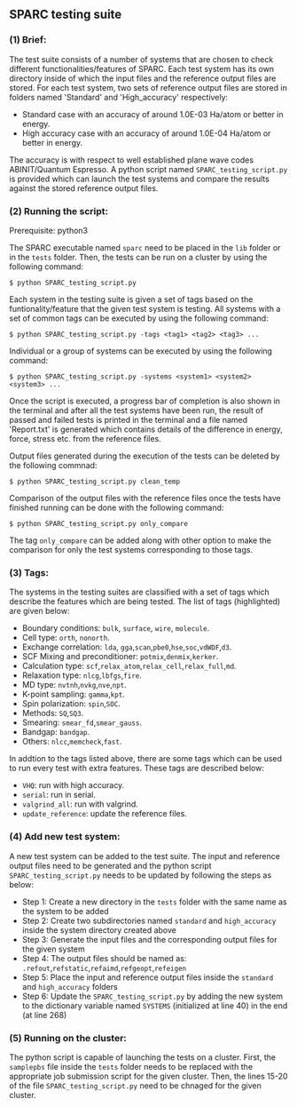 ## SPARC testing suite 

### (1) Brief:
The test suite consists of a number of systems that are chosen to check different functionalities/features of SPARC. Each test system has its own directory inside of which the input files and the reference output files are stored. For each test system, two sets of reference output files are stored in folders named 'Standard' and 'High_accuracy' respectively: 

 * Standard case with an accuracy of around 1.0E-03 Ha/atom or better in energy. 
 * High accuracy case with an accuracy of around 1.0E-04 Ha/atom or better in energy.

The accuracy is with respect to well established plane wave codes ABINIT/Quantum Espresso.  A python script named `SPARC_testing_script.py` is provided which can launch the test systems and compare the results against the stored reference output files.

### (2) Running the script: 
Prerequisite: python3

The SPARC executable named `sparc` need to be placed in the `lib` folder or in the `tests` folder. Then, the tests can be run on a cluster by using the following command:
```shell
$ python SPARC_testing_script.py
```
Each system in the testing suite is given a set of tags based on the funtionality/feature that the given test system is testing. All systems with a set of common tags can be executed by using the following command:
```shell
$ python SPARC_testing_script.py -tags <tag1> <tag2> <tag3> ...
```
Individual or a group of systems can be executed by using the following command:
```shell
$ python SPARC_testing_script.py -systems <system1> <system2> <system3> ...
```

Once the script is executed, a progress bar of completion is also shown in the terminal and after all the test systems have been run, the result of passed and failed tests is printed in the terminal and a file named 'Report.txt' is generated which contains details of the difference in energy, force, stress etc. from the reference files. 

Output files generated during the execution of the tests can be deleted by the following commnad:
```shell
$ python SPARC_testing_script.py clean_temp
```

Comparison of the output files with the reference files once the tests have finished running can be done with the following command:

```shell
$ python SPARC_testing_script.py only_compare
```

The tag `only_compare` can be added along with other option to make the comparison for only the test systems corresponding to those tags.

### (3) Tags:

The systems in the testing suites are classified with a set of tags which describe the features which are being tested. The list of tags (highlighted) are given below:

 * Boundary conditions: `bulk`, `surface`, `wire`, `molecule`.
 * Cell type: `orth`, `nonorth`.
 * Exchange correlation: `lda`, `gga`,`scan`,`pbe0`,`hse`,`soc`,`vdWDF`,`d3`.
 * SCF Mixing and preconditioner: `potmix`,`denmix`,`kerker`.
 * Calculation type: `scf`,`relax_atom`,`relax_cell`,`relax_full`,`md`.
 * Relaxation type: `nlcg`,`lbfgs`,`fire`.
 * MD type: `nvtnh`,`nvkg`,`nve`,`npt`.
 * K-point sampling: `gamma`,`kpt`.
 * Spin polarization: `spin`,`SOC`.
 * Methods: `SQ`,`SQ3`.
 * Smearing: `smear_fd`,`smear_gauss`.
 * Bandgap: `bandgap`.
 * Others: `nlcc`,`memcheck`,`fast`.

In addtion to the tags listed above, there are some tags which can be used to run every test with extra features. These tags are described below:

 * `VHQ`: run with high accuracy.
 * `serial`: run in serial.
 * `valgrind_all`: run with valgrind.
 * `update_reference`: update the reference files. 

### (4) Add new test system:

A new test system can be added to the test suite. The input and reference output files need to be generated and the python script `SPARC_testing_script.py` needs to be updated by following the steps as below:

 * Step 1: Create a new directory in the `tests` folder with the same name as the system to be added 
 * Step 2: Create two subdirectories named `standard` and `high_accuracy` inside the system directory created above
 * Step 3: Generate the input files and the corresponding output files for the given system
 * Step 4: The output files should be named as: `.refout`,`refstatic`,`refaimd`,`refgeopt`,`refeigen`
 * Step 5: Place the input and reference output files inside the `standard` and `high_accuracy` folders
 * Step 6: Update the `SPARC_testing_script.py` by adding the new system to the dictionary variable named `SYSTEMS` (initialized at line 40) in the end (at line 268)

### (5) Running on the cluster:

The python script is capable of launching the tests on a cluster. First, the `samplepbs` file inside the `tests` folder needs to be replaced with the appropriate job submission script for the given cluster. Then, the lines 15-20 of the file `SPARC_testing_script.py` need to be chnaged for the given cluster. 
 
